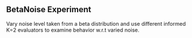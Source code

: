 ## BetaNoise Experiment ##

Vary noise level taken from a beta distribution and use different informed K=2 evaluators to examine behavior w.r.t varied noise.